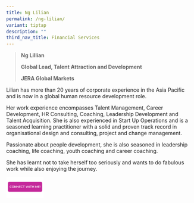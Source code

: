 ```yaml
---
title: Ng Lilian
permalink: /ng-lilian/
variant: tiptap
description: ""
third_nav_title: Financial Services
---
```

<blockquote>
<p></p>
<p></p>
<p><strong>Ng Lillian</strong>
</p>
<p><strong>Global Lead, Talent Attraction and Development</strong>
</p>
<p><strong>JERA Global Markets</strong>
</p>
</blockquote>
<p></p>
<p>Lilian has more than 20 years of corporate experience in the Asia Pacific
and is now in a global human resource development role.</p>
<p>Her work experience encompasses Talent Management, Career Development,
HR Consulting, Coaching, Leadership Development and Talent Acquisition.
She is also experienced in Start Up Operations and is a seasoned learning
practitioner with a solid and proven track record in organisational design
and consulting, project and change management.</p>
<p>Passionate about people development, she is also seasoned in leadership
coaching, life coaching, youth coaching and career coaching.</p>
<p>She has learnt not to take herself too seriously and wants to do fabulous
work while also enjoying the journey.</p>
<p></p>
<p></p><a class="isomer-image-wrapper" href="https://form.gov.sg/677f36039f07cd74ccf08517"><img style="width: 20%;" height="auto" width="100%" alt="" src="/images/CONNECT_WITH_ME.png"></a>
<p></p>